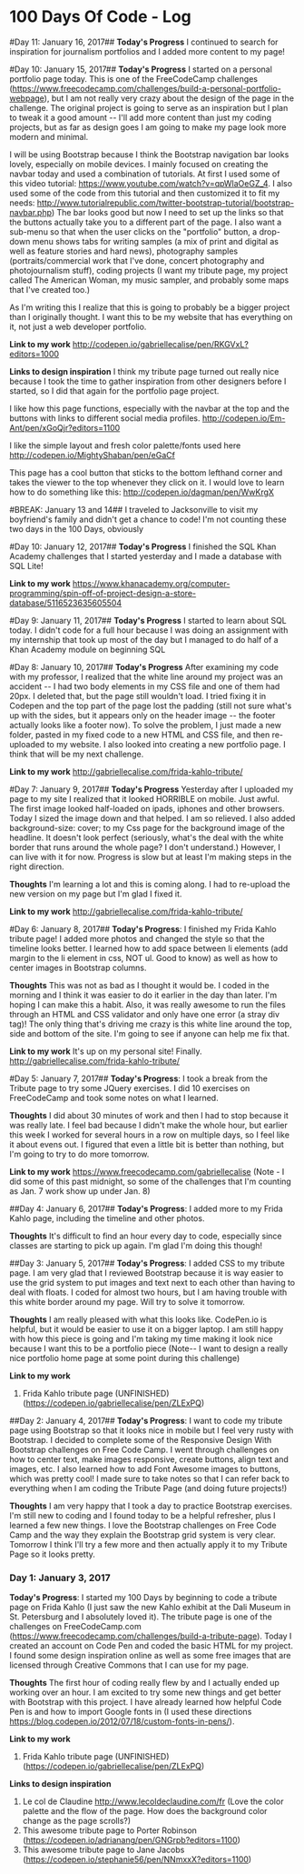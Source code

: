 # 100 Days Of Code - Log


#Day 11: January 16, 2017##
**Today's Progress** I continued to search for inspiration for journalism portfolios and I added more content to my page!


#Day 10: January 15, 2017##
**Today's Progress** I started on a personal portfolio page today. This is one of the FreeCodeCamp challenges (https://www.freecodecamp.com/challenges/build-a-personal-portfolio-webpage), but I am not really very crazy about the design of the page in the challenge. The original project is going to serve as an inspiration but I plan to tweak it a good amount -- I'll add more content than just my coding projects, but as far as design goes I am going to make my page look more modern and minimal.

I will be using Bootstrap because I think the Bootstrap navigation bar looks lovely, especially on mobile devices. I mainly focused on creating the navbar today and used a combination of tutorials. At first I used some of this video tutorial:  https://www.youtube.com/watch?v=qpWlaOeGZ_4. I also used some of the code from this tutorial and then customized it to fit my needs: http://www.tutorialrepublic.com/twitter-bootstrap-tutorial/bootstrap-navbar.php)
The bar looks good but now I need to set up the links so that the buttons actually take you to a different part of the page. I also want a sub-menu so that when the user clicks on the "portfolio" button, a drop-down menu shows tabs for writing samples (a mix of print and digital as well as feature stories and hard news), photography samples (portraits/commercial work that I've done, concert photography and photojournalism stuff), coding projects (I want my tribute page, my project called The American Woman, my music sampler, and probably some maps that I've created too.)

As I'm writing this I realize that this is going to probably be a bigger project than I originally thought. I want this to be my website that has everything on it, not just a web developer portfolio.

**Link to my work**
http://codepen.io/gabriellecalise/pen/RKGVxL?editors=1000

**Links to design inspiration**
I think my tribute page turned out really nice because I took the time to gather inspiration from other designers before I started, so I did that again for the portfolio page project.

I like how this page functions, especially with the navbar at the top and the buttons with links to different social media profiles.   http://codepen.io/Em-Ant/pen/xGoQjr?editors=1100

I like the simple layout and fresh color palette/fonts used here http://codepen.io/MightyShaban/pen/eGaCf

This page has a cool button that sticks to the bottom lefthand corner and takes the viewer to the top whenever they click on it. I would love to learn how to do something like this: http://codepen.io/dagman/pen/WwKrgX


#BREAK: January 13 and 14##
I traveled to Jacksonville to visit my boyfriend's family and didn't get a chance to code! I'm not counting these two days in the 100 Days, obviously

#Day 10: January 12, 2017##
**Today's Progress** I finished the SQL Khan Academy challenges that I started yesterday and I made a database with SQL Lite!

**Link to my work**
https://www.khanacademy.org/computer-programming/spin-off-of-project-design-a-store-database/5116523635605504


#Day 9: January 11, 2017##
**Today's Progress** I started to learn about SQL today. I didn't code for a full hour because I was doing an assignment with my internship that took up most of the day but I managed to do half of a Khan Academy module on beginning SQL


#Day 8: January 10, 2017##
**Today's Progress** After examining my code with my professor, I realized that the white line around my project was an accident -- I had two body elements in my CSS file and one of them had 20px. I deleted that, but the page still wouldn't load. I tried fixing it in Codepen and the top part of the page lost the padding (still not sure what's up with the sides, but it appears only on the header image -- the footer actually looks like a footer now). To solve the problem, I just made a new folder, pasted in my fixed code to a new HTML and CSS file, and then re-uploaded to my website.
I also looked into creating a new portfolio page. I think that will be my next challenge.

**Link to my work**
http://gabriellecalise.com/frida-kahlo-tribute/

#Day 7: January 9, 2017##
**Today's Progress** Yesterday after I uploaded my page to my site I realized that it looked HORRIBLE on mobile. Just awful. The first image looked half-loaded on ipads, iphones and other browsers. Today I sized the image down and that helped. I am so relieved. I also added background-size: cover; to my Css page for the background image of the headline. It doesn't look perfect (seriously, what's the deal with the white border that runs around the whole page? I don't understand.) However, I can live with it for now. Progress is slow but at least I'm making steps in the right direction.

**Thoughts** I'm learning a lot and this is coming along. I had to re-upload the new version on my page but I'm glad I fixed it.

**Link to my work**
http://gabriellecalise.com/frida-kahlo-tribute/




#Day 6: January 8, 2017##
**Today's Progress**: I finished my Frida Kahlo tribute page! I added more photos and changed the style so that the timeline looks better. I learned how to add space between li elements (add margin to the li element in css, NOT ul. Good to know) as well as how to center images in Bootstrap columns.

**Thoughts** This was not as bad as I thought it would be. I coded in the morning and I think it was easier to do it earlier in the day than later. I'm hoping I can make this a habit.
Also, it was really awesome to run the files through an HTML and CSS validator and only have one error (a stray div tag)!
The only thing that's driving me crazy is this white line around the top, side and bottom of the site. I'm going to see if anyone can help me fix that.

**Link to my work**
It's up on my personal site! Finally.
http://gabriellecalise.com/frida-kahlo-tribute/


#Day 5: January 7, 2017##
**Today's Progress**: I took a break from the Tribute page to try some JQuery exercises. I did 10 exercises on FreeCodeCamp and took some notes on what I learned.

**Thoughts** I did about 30 minutes of work and then I had to stop because it was really late. I feel bad because I didn't make the whole hour, but earlier this week I worked for several hours in a row on multiple days, so I feel like it about evens out. I figured that even a little bit is better than nothing, but I'm going to try to do more tomorrow.

**Link to my work**
https://www.freecodecamp.com/gabriellecalise (Note - I did some of this past midnight, so some of the challenges that I'm counting as Jan. 7 work show up under Jan. 8)

##Day 4: January 6, 2017##
**Today's Progress**: I added more to my Frida Kahlo page, including the timeline and other photos.

**Thoughts** It's difficult to find an hour every day to code, especially since classes are starting to pick up again. I'm glad I'm doing this though!

##Day 3: January 5, 2017##
**Today's Progress**: I added CSS to my tribute page. I am very glad that I reviewed Bootstrap because it is way easier to use the grid system to put images and text next to each other than having to deal with floats. I coded for almost two hours, but I am having trouble with this white border around my page. Will try to solve it tomorrow.

**Thoughts** I am really pleased with what this looks like. CodePen.io is helpful, but it would be easier to use it on a bigger laptop. I am still happy with how this piece is going and I'm taking my time making it look nice because I want this to be a portfolio piece (Note-- I want to design a really nice portfolio home page at some point during this challenge)

**Link to my work**
1. Frida Kahlo tribute page (UNFINISHED)
(https://codepen.io/gabriellecalise/pen/ZLExPQ)


##Day 2: January 4, 2017##
**Today's Progress**: I want to code my tribute page using Bootstrap so that it looks nice in mobile but I feel very rusty with Bootstrap. I decided to complete some of the Responsive Design With Bootstrap challenges on Free Code Camp. I went through challenges on how to center text, make images responsive, create buttons, align text and images, etc. I also learned how to add Font Awesome images to buttons, which was pretty cool! I made sure to take notes so that I can refer back to everything when I am coding the Tribute Page (and doing future projects!)

**Thoughts** I am very happy that I took a day to practice Bootstrap exercises. I'm still new to coding and I found today to be a helpful refresher, plus I learned a few new things. I love the Bootstrap challenges on Free Code Camp and the way they explain the Bootstrap grid system is very clear. Tomorrow I think I'll try a few more and then actually apply it to my Tribute Page so it looks pretty.

### Day 1: January 3, 2017

**Today's Progress**: I started my 100 Days by beginning to code a tribute page on Frida Kahlo (I just saw the new Kahlo exhibit at the Dali Museum in St. Petersburg and I absolutely loved it). The tribute page is one of the challenges on FreeCodeCamp.com (https://www.freecodecamp.com/challenges/build-a-tribute-page). Today I created an account on Code Pen and coded the basic HTML for my project. I found some design inspiration online as well as some free images that are licensed through Creative Commons that I can use for my page.

**Thoughts** The first hour of coding really flew by and I actually ended up working over an hour. I am excited to try some new things and get better with Bootstrap with this project.
I have already learned how helpful Code Pen is and how to import Google fonts in (I used these directions https://blog.codepen.io/2012/07/18/custom-fonts-in-pens/).

**Link to my work**
1. Frida Kahlo tribute page (UNFINISHED)
(https://codepen.io/gabriellecalise/pen/ZLExPQ)

**Links to design inspiration**
1. Le col de Claudine http://www.lecoldeclaudine.com/fr (Love the color palette and the flow of the page. How does the background color change as the page scrolls?)
2. This awesome tribute page to Porter Robinson (https://codepen.io/adrianang/pen/GNGrpb?editors=1100)
3. This awesome tribute page to Jane Jacobs (https://codepen.io/stephanie56/pen/NNmxxX?editors=1100)
